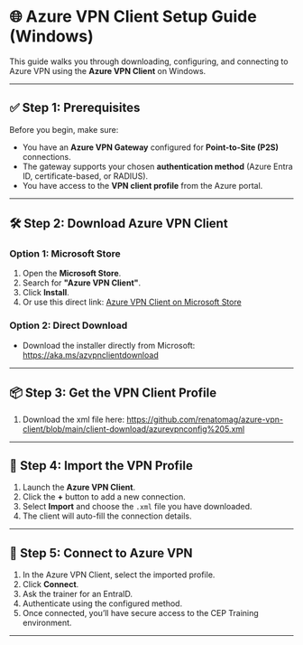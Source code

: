 # 🌐 Azure VPN Client Setup Guide (Windows)

This guide walks you through downloading, configuring, and connecting to Azure VPN using the **Azure VPN Client** on Windows.

---

## ✅ Step 1: Prerequisites

Before you begin, make sure:

- You have an **Azure VPN Gateway** configured for **Point-to-Site (P2S)** connections.
- The gateway supports your chosen **authentication method** (Azure Entra ID, certificate-based, or RADIUS).
- You have access to the **VPN client profile** from the Azure portal.

---

## 🛠️ Step 2: Download Azure VPN Client

### Option 1: Microsoft Store

1. Open the **Microsoft Store**.
2. Search for **"Azure VPN Client"**.
3. Click **Install**.
4. Or use this direct link: [Azure VPN Client on Microsoft Store](https://apps.microsoft.com/detail/9np355qt2sqb?hl=en-us&gl=US)

### Option 2: Direct Download

- Download the installer directly from Microsoft: https://aka.ms/azvpnclientdownload

---

## 📦 Step 3: Get the VPN Client Profile

1. Download the xml file here: https://github.com/renatomag/azure-vpn-client/blob/main/client-download/azurevpnconfig%205.xml

---

## 🧩 Step 4: Import the VPN Profile

1. Launch the **Azure VPN Client**.
2. Click the **+** button to add a new connection.
3. Select **Import** and choose the `.xml` file you have downloaded.
4. The client will auto-fill the connection details.

---

## 🔐 Step 5: Connect to Azure VPN

1. In the Azure VPN Client, select the imported profile.
2. Click **Connect**.
3. Ask the trainer for an EntraID.
4. Authenticate using the configured method.
5. Once connected, you’ll have secure access to the CEP Training environment.

---


